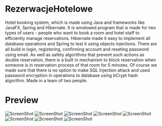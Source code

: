 # RezerwacjeHotelowe

Hotel booking system, which is made using Java and frameworks like JavaFX, Spring and Hibernate. It is
windowed program that is made for two types of users - people who want to book a room and hotel staff to efﬁciently manage reservations. Hibernate made it easy to implement all database operations and Spring to test it using objects injections. There are all build in login, registering, conﬁrming account and reseting password using email. As well as safety algorithms that prevent such actions as double reservation, there is a built in mechanism to block reservation when someone is in reservation process of that room for 5 minutes. Of course we made sure that there is no option to make SQL Injection attack and used password encryption in operations to database using bCrypt hash algorithm. Made in a team of two people.

# Preview

![ScreenShot](https://i.postimg.cc/CxKvnxzw/Zrzut-ekranu-2020-03-10-o-22-25-35.png)
![ScreenShot](https://i.postimg.cc/9M9gXgzT/Zrzut-ekranu-2020-03-10-o-22-25-41.png)
![ScreenShot](https://i.postimg.cc/90txZ4dQ/Zrzut-ekranu-2020-03-10-o-22-25-48.png)
![ScreenShot](https://i.postimg.cc/2yfc1dBt/Zrzut-ekranu-2020-03-10-o-22-25-54.png)
![ScreenShot](https://i.postimg.cc/vmkSsw8b/Zrzut-ekranu-2020-03-10-o-22-26-00.png)
![ScreenShot](https://i.postimg.cc/KvxpFNbk/Zrzut-ekranu-2020-03-10-o-22-26-06.png)
![ScreenShot](https://i.postimg.cc/J7bY9FfC/Zrzut-ekranu-2020-03-10-o-22-26-12.png)
![ScreenShot](https://i.postimg.cc/MGvrNpS9/Zrzut-ekranu-2020-03-10-o-22-26-16.png)
